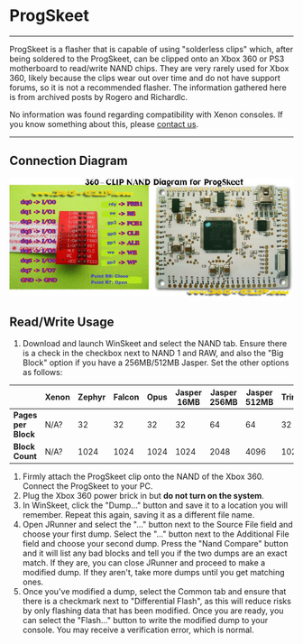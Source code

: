 # ProgSkeet

------

ProgSkeet is a flasher that is capable of using "solderless clips"  which, after being soldered to the ProgSkeet, can be clipped onto an  Xbox 360 or PS3 motherboard to read/write NAND chips. They are very  rarely used for Xbox 360, likely because the clips wear out over time  and do not have support forums, so it is not a recommended flasher. The  information gathered here is from archived posts by Rogero and  Richardlc.

No information was found regarding compatibility with Xenon consoles. If you know something about this, please [contact us](https://www.reddit.com/message/compose?to=%2Fr%2F360hacks).

------

## Connection Diagram

![progskeet](../media/jl3uCXVaZIfIkJsALXq2CxuUqmwdUot5sZ45Oa1UcyQ.png)

## Read/Write Usage

1. Download and launch WinSkeet and select the NAND tab. Ensure there  is a check in the checkbox next to NAND 1 and RAW, and also the "Big  Block" option if you have a 256MB/512MB Jasper. Set the other options as follows:

|                     | Xenon | Zephyr | Falcon | Opus | Jasper 16MB | Jasper 256MB | Jasper 512MB | Trinity | Corona v1/v3/v5 |
| ------------------- | ----- | ------ | ------ | ---- | ----------- | ------------ | ------------ | ------- | --------------- |
| **Pages per Block** | N/A?  | 32     | 32     | 32   | 32          | 64           | 64           | 32      | 128?            |
| **Block Count**     | N/A?  | 1024   | 1024   | 1024 | 1024        | 2048         | 4096         | 1024    | 256?            |

1. Firmly attach the ProgSkeet clip onto the NAND of the Xbox 360. Connect the ProgSkeet to your PC.
2. Plug the Xbox 360 power brick in but **do not turn on the system**.
3. In WinSkeet, click the "Dump..." button and save it to a location you will remember. Repeat this again, saving it as a different file  name.
4. Open JRunner and select the "..." button next to the Source File  field and choose your first dump. Select the "..." button next to the  Additional File field and choose your second dump. Press the "Nand  Compare" button and it will list any bad blocks and tell you if the two  dumps are an exact match. If they are, you can close JRunner and proceed to make a modified dump. If they aren't, take more dumps until you get  matching ones.
5. Once you've modified a dump, select the Common tab and ensure  that there is a checkmark next to "Differential Flash", as this will  reduce risks by only flashing data that has been modified. Once you are  ready, you can select the "Flash..." button to write the modified dump  to your console. You may receive a verification error, which is normal.